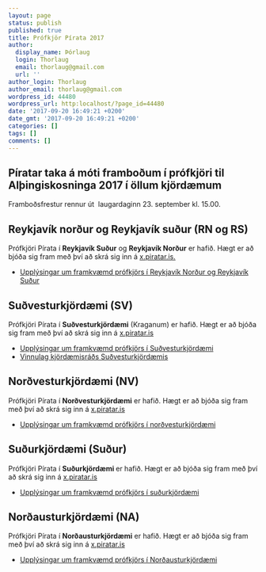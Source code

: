 ```yaml
---
layout: page
status: publish
published: true
title: Prófkjör Pírata 2017
author:
  display_name: Þórlaug
  login: Thorlaug
  email: thorlaug@gmail.com
  url: ''
author_login: Thorlaug
author_email: thorlaug@gmail.com
wordpress_id: 44480
wordpress_url: http:localhost/?page_id=44480
date: '2017-09-20 16:49:21 +0200'
date_gmt: '2017-09-20 16:49:21 +0200'
categories: []
tags: []
comments: []
---
```

<h2>Píratar taka á móti framboðum í prófkjöri til Alþingiskosninga 2017 í öllum kjördæmum</h2>
<p>Framboðsfrestur rennur út  laugardaginn 23. september kl. 15.00.</p>
<h2>Reykjavík norður og Reykjavík suður (RN og RS)</h2>
<p>Prófkjöri Pírata í <strong>Reykjavík Suður</strong> og <strong>Reykjavík Norður</strong> er hafið. Hægt er að bjóða sig fram með því að skrá sig inn á <a href="http://x.piratar.is">x.piratar.is.</a></p>
<ul>
<li><a href="http:localhost/adildarfelogin/kjordaemisrad/reykjavik-nordur-og-reykjavik-sudur-2017/">Upplýsingar um framkvæmd prófkjörs í Reykjavík Norður og Reykjavík Suður</a></li>
</ul>
<h2>Suðvesturkjördæmi (SV)</h2>
<p>Prófkjöri Pírata í <strong>Suðvesturkjördæmi</strong> (Kraganum) er hafið. Hægt er að bjóða sig fram með því að skrá sig inn á <a href="http://x.piratar.is">x.piratar.is</a></p>
<ul>
<li><a href="http:localhost/adildarfelogin/kjordaemisrad/sudvesturkjordaemi-2017/">Upplýsingar um framkvæmd prófkjörs í Suðvesturkjördæmi</a></li>
<li><a href="https:localhost/wp-content/uploads/2017/09/Vinnulag-kjördæmisráðs-Sv.pdf">Vinnulag kjördæmisráðs Suðvesturkjördæmis<br />
</a></li>
</ul>
<h2>Norðvesturkjördæmi (NV)</h2>
<p>Prófkjöri Pírata í <strong>Norðvesturkjördæmi</strong> er hafið. Hægt er að bjóða sig fram með því að skrá sig inn á <a href="http://x.piratar.is">x.piratar.is</a></p>
<ul>
<li><a href="http:localhost/adildarfelogin/kjordaemisrad/nordvesturkjordaemi-2017/">Upplýsingar um framkvæmd prófkjörs í norðvesturkjördæmi</a></li>
</ul>
<h2>Suðurkjördæmi (Suður)</h2>
<p>Prófkjöri Pírata í <b>Suðurkjördæmi </b>er hafið. Hægt er að bjóða sig fram með því að skrá sig inn á <a href="http://x.piratar.is">x.piratar.is</a></p>
<ul>
<li><a href="http:localhost/adildarfelogin/kjordaemisrad/sudurkjordaemi-2017/">Upplýsingar um framkvæmd prófkjörs í suðurkjördæmi</a></li>
</ul>
<h2>Norðausturkjördæmi (NA)</h2>
<p>Prófkjöri Pírata í <strong>Norðausturkjördæmi</strong> er hafið. Hægt er að bjóða sig fram með því að skrá sig inn á <a href="http://x.piratar.is">x.piratar.is</a></p>
<ul>
<li><a href="http:localhost/adildarfelogin/kjordaemisrad/nordausturkjordaemi-2017/">Upplýsingar um framkvæmd prófkjörs í Norðausturkjördæmi</a></li>
</ul>

